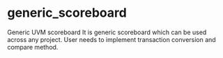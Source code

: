 # generic_scoreboard
Generic UVM scoreboard 
It is generic scoreboard which can be used across any project. 
User needs to implement transaction conversion and compare method.
